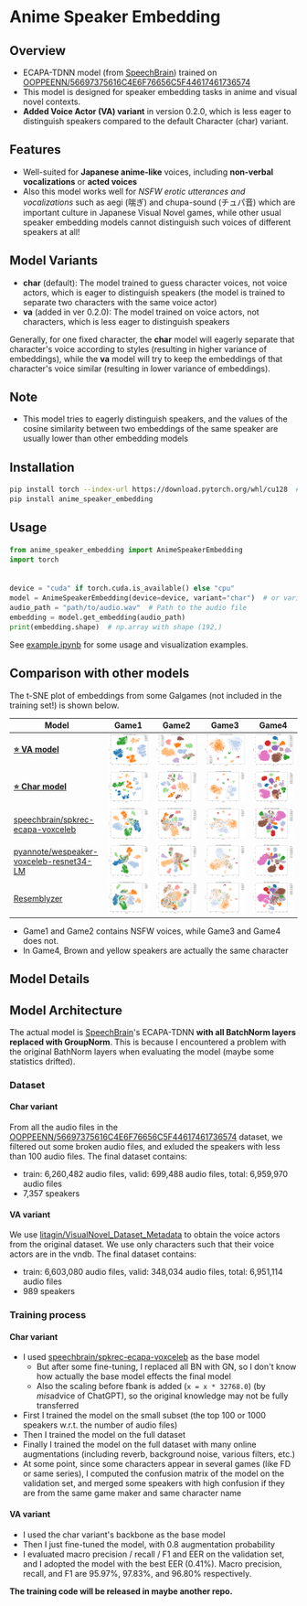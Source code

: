 # Anime Speaker Embedding

## Overview

- ECAPA-TDNN model (from [SpeechBrain](https://github.com/speechbrain/speechbrain)) trained on [OOPPEENN/56697375616C4E6F76656C5F44617461736574](https://huggingface.co/datasets/OOPPEENN/56697375616C4E6F76656C5F44617461736574)
- This model is designed for speaker embedding tasks in anime and visual novel contexts.
- **Added Voice Actor (VA) variant** in version 0.2.0, which is less eager to distinguish speakers compared to the default Character (char) variant.

## Features

- Well-suited for **Japanese anime-like** voices, including **non-verbal vocalizations** or **acted voices**
- Also this model works well for *NSFW erotic utterances and vocalizations* such as aegi (喘ぎ) and chupa-sound (チュパ音) which are important culture in Japanese Visual Novel games, while other usual speaker embedding models cannot distinguish such voices of different speakers at all!

## Model Variants

- **char** (default): The model trained to guess character voices, not voice actors, which is eager to distinguish speakers (the model is trained to separate two characters with the same voice actor)
- **va** (added in ver 0.2.0): The model trained on voice actors, not characters, which is less eager to distinguish speakers

Generally, for one fixed character, the **char** model will eagerly separate that character's voice according to styles (resulting in higher variance of embeddings), while the **va** model will try to keep the embeddings of that character's voice similar (resulting in lower variance of embeddings).

## Note

- This model tries to eagerly distinguish speakers, and the values of the cosine similarity between two embeddings of the same speaker are usually lower than other embedding models

## Installation

```bash
pip install torch --index-url https://download.pytorch.org/whl/cu128  # if you want to use GPU
pip install anime_speaker_embedding
```

## Usage

```python
from anime_speaker_embedding import AnimeSpeakerEmbedding
import torch


device = "cuda" if torch.cuda.is_available() else "cpu"
model = AnimeSpeakerEmbedding(device=device, variant="char")  # or variant="va" for Voice Actor model
audio_path = "path/to/audio.wav"  # Path to the audio file
embedding = model.get_embedding(audio_path)
print(embedding.shape)  # np.array with shape (192,)
```

See [example.ipynb](example.ipynb) for some usage and visualization examples.

## Comparison with other models

The t-SNE plot of embeddings from some Galgames (not included in the training set!) is shown below.

| Model | Game1 | Game2 | Game3 | Game4 |
|-------|-------|-------|-------|-------|
| [**⭐ VA model**](https://huggingface.co/litagin/anime_speaker_embedding_by_va_ecapa_tdnn_groupnorm) | ![game1](https://raw.githubusercontent.com/litagin02/anime_speaker_embedding/refs/heads/main/assets/anime_va_1.jpg) | ![game2](https://raw.githubusercontent.com/litagin02/anime_speaker_embedding/refs/heads/main/assets/anime_va_2.jpg) | ![game3](https://raw.githubusercontent.com/litagin02/anime_speaker_embedding/refs/heads/main/assets/anime_va_3.jpg) | ![game4](https://raw.githubusercontent.com/litagin02/anime_speaker_embedding/refs/heads/main/assets/anime_va_4.jpg) |
| [**⭐ Char model**](https://huggingface.co/litagin/anime_speaker_embedding_ecapa_tdnn_groupnorm) | ![game1](https://raw.githubusercontent.com/litagin02/anime_speaker_embedding/refs/heads/main/assets/anime_char_1.jpg) | ![game2](https://raw.githubusercontent.com/litagin02/anime_speaker_embedding/refs/heads/main/assets/anime_char_2.jpg) | ![game3](https://raw.githubusercontent.com/litagin02/anime_speaker_embedding/refs/heads/main/assets/anime_char_3.jpg) | ![game4](https://raw.githubusercontent.com/litagin02/anime_speaker_embedding/refs/heads/main/assets/anime_char_4.jpg) |
| [speechbrain/spkrec-ecapa-voxceleb](https://huggingface.co/speechbrain/spkrec-ecapa-voxceleb) | ![game1](https://raw.githubusercontent.com/litagin02/anime_speaker_embedding/refs/heads/main/assets/vanilla_1.jpg) | ![game2](https://raw.githubusercontent.com/litagin02/anime_speaker_embedding/refs/heads/main/assets/vanilla_2.jpg) | ![game3](https://raw.githubusercontent.com/litagin02/anime_speaker_embedding/refs/heads/main/assets/vanilla_3.jpg) | ![game4](https://raw.githubusercontent.com/litagin02/anime_speaker_embedding/refs/heads/main/assets/vanilla_4.jpg) |
| [pyannote/wespeaker-voxceleb-resnet34-LM](https://huggingface.co/pyannote/wespeaker-voxceleb-resnet34-LM) | ![game1](https://raw.githubusercontent.com/litagin02/anime_speaker_embedding/refs/heads/main/assets/resnet34_1.jpg) | ![game2](https://raw.githubusercontent.com/litagin02/anime_speaker_embedding/refs/heads/main/assets/resnet34_2.jpg) | ![game3](https://raw.githubusercontent.com/litagin02/anime_speaker_embedding/refs/heads/main/assets/resnet34_3.jpg) | ![game4](https://raw.githubusercontent.com/litagin02/anime_speaker_embedding/refs/heads/main/assets/resnet34_4.jpg) |
| [Resemblyzer](https://github.com/resemble-ai/Resemblyzer) | ![game1](https://raw.githubusercontent.com/litagin02/anime_speaker_embedding/refs/heads/main/assets/resemblyzer_1.jpg) | ![game2](https://raw.githubusercontent.com/litagin02/anime_speaker_embedding/refs/heads/main/assets/resemblyzer_2.jpg) | ![game3](https://raw.githubusercontent.com/litagin02/anime_speaker_embedding/refs/heads/main/assets/resemblyzer_3.jpg) | ![game4](https://raw.githubusercontent.com/litagin02/anime_speaker_embedding/refs/heads/main/assets/resemblyzer_4.jpg) |


- Game1 and Game2 contains NSFW voices, while Game3 and Game4 does not.
- In Game4, Brown and yellow speakers are actually the same character

## Model Details

## Model Architecture

The actual model is [SpeechBrain](https://github.com/speechbrain/speechbrain)'s ECAPA-TDNN **with all BatchNorm layers replaced with GroupNorm**. This is because I encountered a problem with the original BathNorm layers when evaluating the model (maybe some statistics drifted).

### Dataset


#### Char variant

From all the audio files in the [OOPPEENN/56697375616C4E6F76656C5F44617461736574](https://huggingface.co/datasets/OOPPEENN/56697375616C4E6F76656C5F44617461736574) dataset, we filtered out some broken audio files, and exluded the speakers with less than 100 audio files. The final dataset contains:

- train: 6,260,482 audio files, valid: 699,488 audio files, total: 6,959,970 audio files
- 7,357 speakers

#### VA variant

We use [litagin/VisualNovel_Dataset_Metadata](https://huggingface.co/datasets/litagin/VisualNovel_Dataset_Metadata) to obtain the voice actors from the original dataset. We use only characters such that their voice actors are in the vndb. The final dataset contains:

- train: 6,603,080 audio files, valid: 348,034 audio files, total: 6,951,114 audio files
- 989 speakers


### Training process

#### Char variant

- I used [speechbrain/spkrec-ecapa-voxceleb](https://huggingface.co/speechbrain/spkrec-ecapa-voxceleb) as the base model
    - But after some fine-tuning, I replaced all BN with GN, so I don't know how actually the base model effects the final model
    - Also the scaling before fbank is added (`x = x * 32768.0`) (by *mis*advice of ChatGPT), so the original knowledge may not be fully transferred
- First I trained the model on the small subset (the top 100 or 1000 speakers w.r.t. the number of audio files)
- Then I trained the model on the full dataset
- Finally I trained the model on the full dataset with many online augmentations (including reverb, background noise, various filters, etc.)
- At some point, since some characters appear in several games (like FD or same series), I computed the confusion matrix of the model on the validation set, and merged some speakers with high confusion if they are from the same game maker and same character name

#### VA variant

- I used the char variant's backbone as the base model
- Then I just fine-tuned the model, with 0.8 augmentation probability
- I evaluated macro precision / recall / F1 and EER on the validation set, and I adopted the model with the best EER (0.41%). Macro precision, recall, and F1 are 95.97%, 97.83%, and 96.80% respectively.

**The training code will be released in maybe another repo.**
